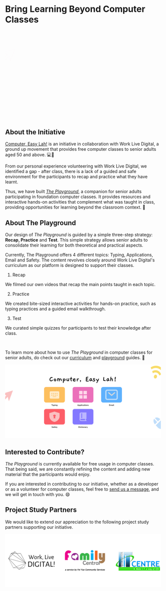 # Bring Learning Beyond Computer Classes
<p align="center">
    <img src="public/assets/home/cel.gif"/>
</p>

## About the Initiative
[Computer, Easy Lah!](https://www.cel.land/home/) is an initiative in collaboration with Work Live Digital, a ground up movement that provides free computer classes to senior adults aged 50 and above. 💻🧓

From our personal experience volunteering with Work Live Digital, we identified a gap - after class, there is a lack of a guided and safe environment for the participants to recap and practice what they have learnt.

Thus, we have built [_The Playground_](https://www.cel.land/), a companion for senior adults participating in foundation computer classes. It provides resources and interactive hands-on activities that complement what was taught in class, providing opportunities for learning beyond the classroom context. 🛝


## About The Playground
Our design of _The Playground_ is guided by a simple three-step strategy: **Recap, Practice** and **Test**. This simple strategy allows senior adults to consolidate their learning for both theoretical and practical aspects.

Currently, The Playground offers 4 different topics: Typing, Applications, Email and Safety. The content revolves closely around Work Live Digital's curriculum as our platform is designed to support their classes.

1. Recap

We filmed our own videos that recap the main points taught in each topic.

2. Practice

We created bite-sized interactive activities for hands-on practice, such as typing practices and a guided email walkthrough.

3. Test

We curated simple quizzes for participants to test their knowledge after class.


<br />

To learn more about how to use _The Playground_ in computer classes for senior adults, do check out our [curriculum](https://www.cel.land/resources/curriculum-guide.pdf) and [playground](https://www.cel.land/resources/playground-guide.pdf) guides. 📖


<p align="center">
    <img src="public/assets/home/homepage.png"/>
</p>

## Interested to Contribute?
_The Playground_ is currently available for free usage in computer classes. That being said, we are constantly refining the content and adding new material that the participants would enjoy.

If you are interested in contributing to our initiative, whether as a developer or as a volunteer for computer classes, feel free to [send us a message](https://www.cel.land/contact), and we will get in touch with you. 😄

## Project Study Partners
We would like to extend our appreciation to the following project study partners supporting our initiative.

<p align="center">
    <img src="public/assets/home/partners/combined-partners.png" />
</p>